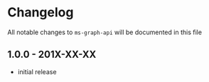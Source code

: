 # Changelog

All notable changes to `ms-graph-api` will be documented in this file

## 1.0.0 - 201X-XX-XX

- initial release
